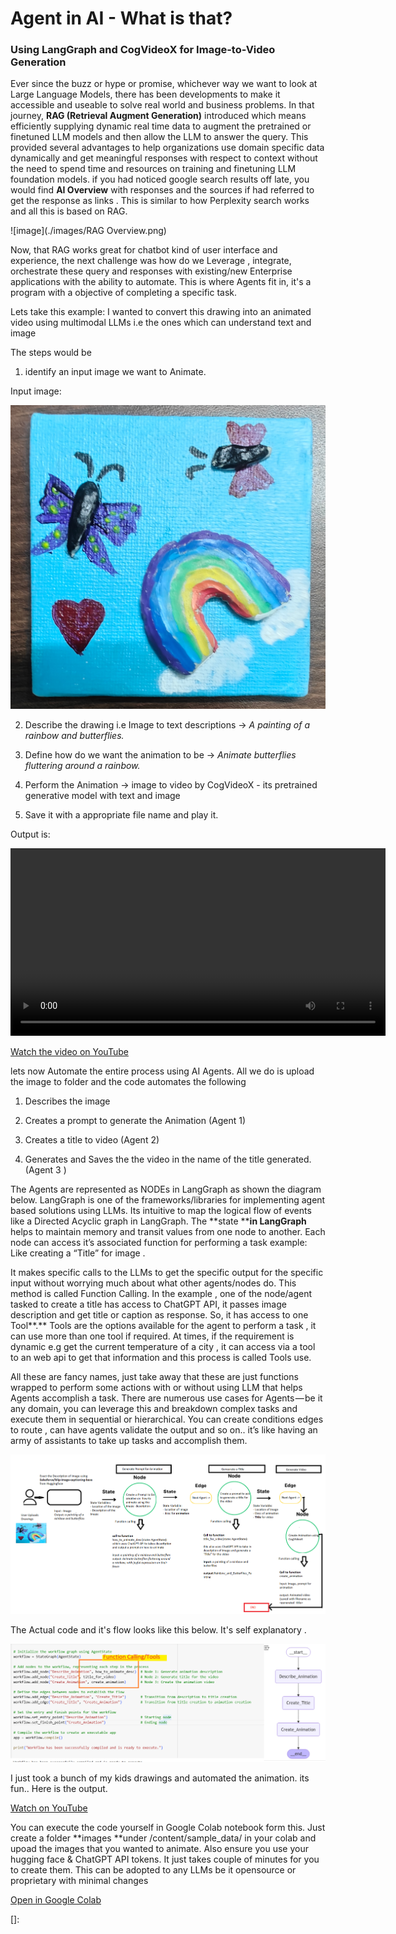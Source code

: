# **Agent in AI - What is that?**

### **Using LangGraph and CogVideoX for Image-to-Video Generation**

Ever since the buzz or hype or promise, whichever way we want to look at  Large Language Models, there has been developments to make it accessible and useable to solve real world and business problems. In that journey,  **RAG (Retrieval Augment Generation)** introduced  which means efficiently supplying dynamic real time data to augment the pretrained or finetuned LLM models and then allow the LLM to answer the query. This provided several advantages to help organizations use domain specific data dynamically and get meaningful responses with respect to context without the need to spend time and resources on training and finetuning LLM foundation models. if you had noticed google search results off late, you would find **AI Overview** with responses and the sources if had referred to get the response as links . This is similar to how Perplexity search works and all this is based on RAG.

![image](./images/RAG Overview.png)

Now, that RAG works great for chatbot kind of user interface and experience,   the next challenge was how do we Leverage , integrate, orchestrate these query and responses with existing/new  Enterprise applications with the ability to automate. This is where Agents fit in, it's a program with a objective of completing a specific task. 

Lets take this example:  I wanted to convert this drawing into an animated video using multimodal LLMs i.e the ones which can understand text and image

The steps would be 

1) identify an input image we want to Animate.

Input image:

![image](./images/input_image.jpg)

2) Describe the drawing i.e Image to text descriptions -> *A painting of a rainbow and butterflies.*

3) Define how do we want the animation to be ->  *Animate butterflies fluttering around a rainbow.*

4) Perform the Animation -> image to video by CogVideoX - its pretrained generative model with text and image

5) Save it with a appropriate file name and play it.



Output is:

<video width="600" controls>
  <source src="./images/Rainbow and Butterflies_Painting.mp4" type="video/mp4">
Video
</video>

[Watch the video on YouTube](https://youtu.be/lxdFnJ9LXxg?si=h7Gl4yOoK6Y1SOI3)



lets now Automate the entire process using AI Agents. All we do is upload the image to folder and the code automates the following

1) Describes the image  

2) Creates a prompt to generate the Animation (Agent 1)

3) Creates a title to video (Agent 2)

4) Generates and Saves the the video in the name of the title generated. (Agent 3 )



The Agents are represented as NODEs in LangGraph as shown the diagram below. LangGraph is one of the frameworks/libraries for implementing agent based solutions using LLMs. Its intuitive to map the logical flow of events like a Directed Acyclic graph in LangGraph. The **state ****in LangGraph** helps to maintain memory and transit values from one node to another. Each node can access it’s associated function for performing a task example: Like creating a “Title” for image .

 It makes specific calls to the LLMs to get the specific output for the specific input without worrying much about what other agents/nodes do. This method is called Function Calling. In the example , one of the node/agent tasked to create a title has access to ChatGPT API, it passes image description and get title or caption as response. So, it has access to one Tool**.** Tools are the options available for the agent to perform a task , it can use more than one tool if required. At times, if the requirement is dynamic e.g get the current temperature of a city , it can access via a tool to an web api to get that information and this process is called Tools use.

 All these are fancy names, just take away that these are just functions wrapped to perform some actions with or without using LLM that helps Agents accomplish a task. There are numerous use cases for Agents — be it any domain, you can leverage this and breakdown complex tasks and execute them in sequential or hierarchical. You can create conditions edges to route , can have agents validate the output and so on.. it’s like having an army of assistants to take up tasks and accomplish them.

![image](./images/Animation_Agent_AI_Flow.png)



The Actual code and it's flow looks like this below. It's self  explanatory .

![image](./images/Nodes_Functions.png)





I just took a bunch of  my kids drawings and automated the animation. its fun.. Here is the output.



[Watch on YouTube](https://www.youtube.com/watch?v=WbHh4Xtdj9g)



You can execute the code yourself in Google Colab notebook form this. Just create a folder **images **under /content/sample_data/ in your colab and upoad the images that you wanted to animate. Also ensure you use your hugging face & ChatGPT API tokens. It just takes couple of minutes for you to create them. This can be adopted to any LLMs be it opensource or proprietary with minimal changes

[Open in Google Colab](https://colab.research.google.com/drive/16GJ5E6jahGDaB2r96YTXLpLxjjQMjdlx#scrollTo=TZs4L3vxyrPi)

[]: 